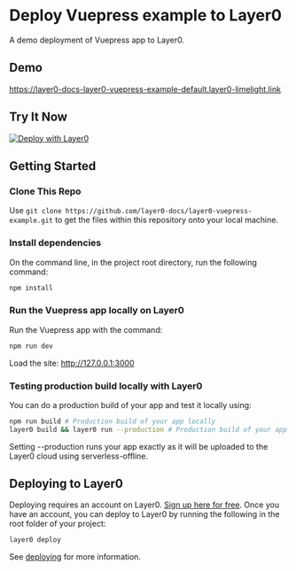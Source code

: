 # Deploy Vuepress example to Layer0

A demo deployment of Vuepress app to Layer0.

## Demo

https://layer0-docs-layer0-vuepress-example-default.layer0-limelight.link

## Try It Now

[![Deploy with Layer0](https://docs.layer0.co/button.svg)](https://app.layer0.co/deploy?repo=https://github.com/layer0-docs/layer0-vuepress-example)

## Getting Started

### Clone This Repo

Use `git clone https://github.com/layer0-docs/layer0-vuepress-example.git` to get the files within this repository onto your local machine.

### Install dependencies

On the command line, in the project root directory, run the following command:

```bash
npm install
```

### Run the Vuepress app locally on Layer0

Run the Vuepress app with the command:

```bash
npm run dev
```

Load the site: http://127.0.0.1:3000

### Testing production build locally with Layer0

You can do a production build of your app and test it locally using:

```bash
npm run build # Production build of your app locally
layer0 build && layer0 run --production # Production build of your app on Layer0 locally
```

Setting --production runs your app exactly as it will be uploaded to the Layer0 cloud using serverless-offline.

## Deploying to Layer0

Deploying requires an account on Layer0. [Sign up here for free](https://app.layer0.co/signup). Once you have an account, you can deploy to Layer0 by running the following in the root folder of your project:

```bash
layer0 deploy
```

See [deploying](https://docs.layer0.co/guides/deploying) for more information.
